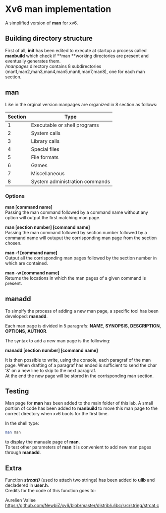 # Xv6 man implementation  
A simplified version of **man** for xv6.

## Building directory structure  
First of all, **init** has been edited to execute at startup a process called **manbuild** which check if **man **working directories are present and eventually generates them.  
*/manpages* directory contains 8 subdirectories (man1,man2,man3,man4,man5,man6,man7,man8), one for each man section.

## man

Like in the orginal version manpages are organized in 8 section as follows:

| Section | Type |
| ------ | ------ |
| 1 | Executable or shell programs |
| 2 | System calls |
| 3 | Library calls |
| 4 | Special files |
| 5 | File formats |
| 6 | Games |
| 7 | Miscellaneous |
| 8 | System administration commands |


### Options  
**man [command name]**   
Passing the man command followed by a command name without any option will output the first matching man page.

**man [section number] [command name]**  
Passing the man command followed by section number followed by a command name will outuput the corrisponding man page from the section chosen.

**man -f [command name]**  
Output all the corrisponding man pages followed by the section number in which are contained.

**man -w [command name]**  
Returns the locations in which the man pages of a given command is present.

## manadd

To simplfy the process of adding a new man page, a specific tool has been developed: **manadd**.

Each man page is divided in 5 paragrafs: **NAME**, **SYNOPSIS**, **DESCRIPTION**, **OPTIONS**, **AUTHOR**.

The syntax to add a new man page is the following:

**manadd [section number] [command name]**

It is then possible to write, using the console, each paragraf of the man page. When drafting of a paragraf has ended is sufficient to send the char '&' on a new line to skip to the next paragraf.   
At the end the new page will be stored in the corrisponding man section.

## Testing

Man page for **man** has been added to the main folder of this lab. A small portion of code has been added to **manbuild** to move this man page to the correct directory when xv6 boots for the first time.

In the shell type:

```bash
man man
```

to display the manuale page of **man**.  
To test other parameters of **man** it is convenient to add new man pages through **manadd**.

## Extra

Function ***strcat()*** (used to attach two strings) has been added to **ulib** and decladered in **user.h**.  
Credits for the code of this function goes to: 

Aurelien Vallee
https://github.com/NewbiZ/xv6/blob/master/distrib/ulibc/src/string/strcat.c
